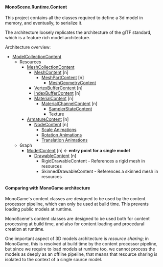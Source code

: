 ﻿#### MonoScene.Runtime.Content

This project contains all the classes required to define a 3d model in memory,
and eventually, to serialize it.

The architecture loosely replicates the architecture of the glTF standard,
which is a feature rich model architecture.

Architecture overview:

- [ModelCollectionContent](ModelCollectionContent.cs)
  - Resources
    - [MeshCollectionContent](Meshes/MeshCollectionContent.cs)
      - [MeshContent](Meshes/MeshContent.cs) [n]
        - [MeshPartContent](Meshes/MeshContent.cs) [n]
          - [MeshGeometryContent](Meshes/MeshContent.cs)
      - [VertexBufferContent](Meshes/VertexBufferContent.cs) [n]
      - [IndexBufferContent](Meshes/IndexBufferContent.cs) [n]
      - [MaterialContent](Materials/MaterialContent.cs) [n]
        - [MaterialChannelContent](Materials/MaterialChannelContent.cs) [n]
          - [SamplerStateContent](Materials/SamplerStateContent.cs)
          - Texture
    - [ArmatureContent](Armature/ArmatureContent.cs) [n]
      - [NodeContent](Armature/NodeContent.cs) [n] 
        - [Scale Animations](AnimatableProperty.cs)    
        - [Rotation Animations](AnimatableProperty.cs)    
        - [Translation Animations](AnimatableProperty.cs)    
  - Graph
    - [ModelContent](Model/ModelContent.cs) [n] __<- entry point for a single model__
      - [DrawableContent](Model/DrawableContent.cs) [n]
        - RigidDrawableContent - References a rigid mesh in resources
        - SkinnedDrawableContent - References a skinned mesh in resources


#### Comparing with MonoGame architecture

MonoGame's content classes are designed to be used by the content processor pipeline,
which can only be used at build time. This prevents loading public models at runtime.

MonoScene's content classes are designed to be used both for content processing at
build time, and also for content loading and procedural creation at runtime.

One important aspect of 3D models architecture is _resource sharing_; in MonoGame, this
is resolved at build time by the content processor pipeline, but since we require to load
models at runtime too, we cannot process the models as deeply as an offline pipeline, that
means that resource sharing is isolated to the context of a single source model.